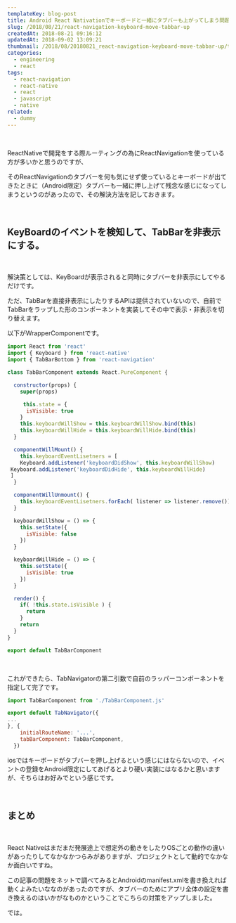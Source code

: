 ```yaml
---
templateKey: blog-post
title: Android React Nativationでキーボードと一緒にタブバーも上がってしまう問題の対策
slug: /2018/08/21/react-navigation-keyboard-move-tabbar-up
createdAt: 2018-08-21 09:16:12
updatedAt: 2018-09-02 13:09:21
thumbnail: /2018/08/20180821_react-navigation-keyboard-move-tabbar-up/thumbnail.png
categories:
  - engineering
  - react
tags:
  - react-navigation
  - react-native
  - react
  - javascript
  - native
related:
  - dummy
---
```


&nbsp;

ReactNativeで開発をする際ルーティングの為にReactNavigationを使っている方が多いかと思うのですが、

そのReactNavigationのタブバーを何も気にせず使っているとキーボードが出てきたときに（Android限定）タブバーも一緒に押し上げて残念な感じになってしまうというのがあったので、その解決方法を記しておきます。

<div class="adsense"></div>

&nbsp;
<h2>KeyBoardのイベントを検知して、TabBarを非表示にする。</h2>
&nbsp;

解決策としては、KeyBoardが表示されると同時にタブバーを非表示にしてやるだけです。

ただ、TabBarを直接非表示にしたりするAPIは提供されていないので、自前でTabBarをラップした形のコンポーネントを実装してその中で表示・非表示を切り替えます。

以下がWrapperComponentです。
```jsx
import React from 'react'
import { Keyboard } from 'react-native'
import { TabBarBottom } from 'react-navigation'

class TabBarComponent extends React.PureComponent {

  constructor(props) {
    super(props)

     this.state = {
      isVisible: true
    }
    this.keyboardWillShow = this.keyboardWillShow.bind(this)
    this.keyboardWillHide = this.keyboardWillHide.bind(this)
  }

  componentWillMount() {
    this.keyboardEventLisetners = [
    Keyboard.addListener('keyboardDidShow', this.keyboardWillShow)
 Keyboard.addListener('keyboardDidHide', this.keyboardWillHide)
 ]
  }

  componentWillUnmount() {
    this.keyboardEventLisetners.forEach( listener => listener.remove())
  }

  keyboardWillShow = () => {
    this.setState({
      isVisible: false
    })
  }

  keyboardWillHide = () => {
    this.setState({
      isVisible: true
    })
  }

  render() {
    if( !this.state.isVisible ) {
      return
    }
    return
  }
}

export default TabBarComponent

```
&nbsp;

これができたら、TabNavigatorの第二引数で自前のラッパーコンポーネントを指定して完了です。
```jsx
import TabBarComponent from './TabBarComponent.js'

export default TabNavigator({
...
}, {
    initialRouteName: '...',
    tabBarComponent: TabBarComponent,
  })

```
iosではキーボードがタブバーを押し上げるという感じにはならないので、イベントの登録をAndroid限定にしてあげるとより硬い実装にはなるかと思いますが、そちらはお好みでという感じです。

&nbsp;
<h2>まとめ</h2>
&nbsp;

React Nativeはまだまだ発展途上で想定外の動きをしたりOSごとの動作の違いがあったりしてなかなかつらみがありますが、プロジェクトとして動的でなかなか面白いですね。

この記事の問題をネットで調べてみるとAndroidのmanifest.xmlを書き換えれば動くよみたいななのがあったのですが、タブバーのためにアプリ全体の設定を書き換えるのはいかがなものかということでこちらの対策をアップしました。

では。
